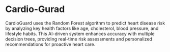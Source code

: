 # Cardio-Gurad
CardioGuard uses the Random Forest algorithm to predict heart disease risk by analyzing key health factors like age, cholesterol, blood pressure, and lifestyle habits. This AI-driven system enhances accuracy with multiple decision trees, providing real-time risk assessments and personalized recommendations for proactive heart care. 
